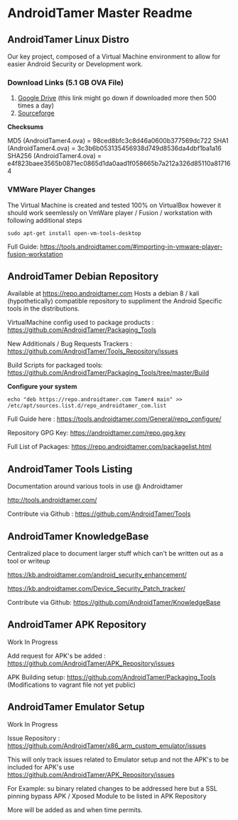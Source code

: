 # AndroidTamer Master Readme


## AndroidTamer Linux Distro

Our key project, composed of a Virtual Machine environment to allow for easier Android Security or Development work.

### Download Links (5.1 GB OVA File)

1. [Google Drive](http://bit.ly/AndroidTamer4-GD) (this link might go down if downloaded more then 500 times a day)
2. [Sourceforge](http://bit.ly/AndroidTamer4-SF)

**Checksums**

MD5 (AndroidTamer4.ova) = 98ced8bfc3c8d46a0600b377569dc722
SHA1 (AndroidTamer4.ova) = 3c3b6b053135456938d749d8536da4dbf1ba1a16
SHA256 (AndroidTamer4.ova) = e4f823baee3565b0871ec0865d1da0aad1f058665b7a212a326d85110a817164

### VMWare Player Changes

The Virtual Machine is created and tested 100% on VirtualBox however it should work seemlessly on VmWare player / Fusion / workstation with following additional steps

```
sudo apt-get install open-vm-tools-desktop
```
Full Guide: https://tools.androidtamer.com/#importing-in-vmware-player-fusion-workstation

## AndroidTamer Debian Repository

Available at https://repo.androidtamer.com
Hosts a debian 8 / kali (hypothetically) compatible repository to suppliment the Android Specific tools in the distributions.

VirtualMachine config used to package products : https://github.com/AndroidTamer/Packaging_Tools

New Additionals / Bug Requests Trackers : https://github.com/AndroidTamer/Tools_Repository/issues

Build Scripts for packaged tools: https://github.com/AndroidTamer/Packaging_Tools/tree/master/Build

**Configure your system**
```
echo "deb https://repo.androidtamer.com Tamer4 main" >> /etc/apt/sources.list.d/repo_androidtamer_com.list
```
Full Guide here : https://tools.androidtamer.com/General/repo_configure/

Repository GPG Key: https://androidtamer.com/repo.gpg.key

Full List of Packages: https://repo.androidtamer.com/packagelist.html


## AndroidTamer Tools Listing

Documentation around various tools in use @ Androidtamer

http://tools.androidtamer.com/

Contribute via Github : https://github.com/AndroidTamer/Tools


## AndroidTamer KnowledgeBase

Centralized place to document larger stuff which can't be written out as a tool or writeup

https://kb.androidtamer.com/android_security_enhancement/

https://kb.androidtamer.com/Device_Security_Patch_tracker/

Contribute via Github: https://github.com/AndroidTamer/KnowledgeBase


## AndroidTamer APK Repository

Work In Progress

Add request for APK's be added : https://github.com/AndroidTamer/APK_Repository/issues

APK Building setup: https://github.com/AndroidTamer/Packaging_Tools (Modifications to vagrant file not yet public)

## AndroidTamer Emulator Setup

Work In Progress

Issue Repository : https://github.com/AndroidTamer/x86_arm_custom_emulator/issues

This will only track issues related to Emulator setup and not the APK's to be included for APK's use https://github.com/AndroidTamer/APK_Repository/issues

For Example: su binary related changes to be addressed here but a SSL pinning bypass APK / Xposed Module to be listed in APK Repository


More will be added as and when time permits.
